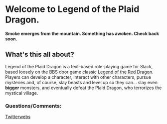 <h1>Welcome to Legend of the Plaid Dragon.</h1>

<b>Smoke emerges from the mountain. Something has awoken. Check back soon.</b>

<h2>What's this all about?</h2>

Legend of the Plaid Dragon is a text-based role-playing game for Slack, based loosely on the BBS door game classic [Legend of the Red Dragon](https://en.wikipedia.org/wiki/Legend_of_the_Red_Dragon). Players can develop a character, interact with other characters, pursue mysteries and, of course, slay beasts and level up so they can... slay even **bigger** monsters, and eventually defeat the Plaid Dragon, who terrorizes the mystical village.

<h3>Questions/Comments:</h3>

[Twitterwebs](https://twitter.com/blairreeves)
